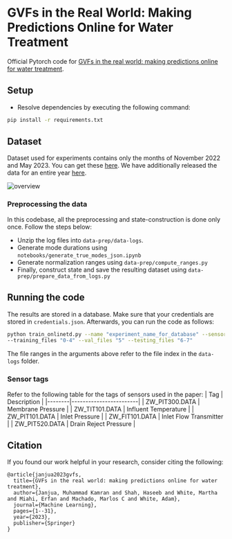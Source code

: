 # GVFs in the Real World: Making Predictions Online for Water Treatment

Official Pytorch code for [GVFs in the real world: making predictions online for water treatment](https://link.springer.com/article/10.1007/s10994-023-06413-x).

## Setup

- Resolve dependencies by executing the following command:
```bash
pip install -r requirements.txt
```

## Dataset
Dataset used for experiments contains only the months of November 2022 and May 2023. You can get these [here](https://drive.google.com/file/d/1h0C8bfmbpgoHns24KZn3_AFAP7Ihl0PM/view?usp=share_link). We have additionally released the data for an entire year [here](https://drive.google.com/file/d/1eIOktHZARAhNlwdOrGqYZJGDLrtcrtsz/view?usp=sharing).

![overview](https://media.springernature.com/full/springer-static/image/art%3A10.1007%2Fs10994-023-06413-x/MediaObjects/10994_2023_6413_Fig5_HTML.png?as=webp)

### Preprocessing the data
In this codebase, all the preprocessing and state-construction is done only once. Follow the steps below:
- Unzip the log files into
`data-prep/data-logs`.
- Generate mode durations using
  `notebooks/generate_true_modes_json.ipynb`
- Generate normalization ranges using `data-prep/compute_ranges.py`
- Finally, construct state and save the resulting dataset using
  `data-prep/prepare_data_from_logs.py`

## Running the code
The results are stored in a database. Make sure that your credentials
are stored in `credentials.json`. Afterwards, you can run the code as
follows:
```bash
python train_onlinetd.py --name "experiment_name_for_database" --sensor "PIT300"
--training_files "0-4" --val_files "5" --testing_files "6-7"
```
The file ranges in the arguments above refer to the file index in the
`data-logs` folder.

### Sensor tags
Refer to the following table for the tags of sensors used in the paper:
| Tag    | Description            |
|--------|------------------------|
| ZW_PIT300.DATA | Membrane Pressure      |
| ZW_TIT101.DATA | Influent Temperature   |
| ZW_PIT101.DATA | Inlet Pressure         |
| ZW_FIT101.DATA | Inlet Flow Transmitter |
| ZW_PIT520.DATA | Drain Reject Pressure  |

## Citation
If you found our work helpful in your research, consider citing the following:
```
@article{janjua2023gvfs,
  title={GVFs in the real world: making predictions online for water treatment},
  author={Janjua, Muhammad Kamran and Shah, Haseeb and White, Martha and Miahi, Erfan and Machado, Marlos C and White, Adam},
  journal={Machine Learning},
  pages={1--31},
  year={2023},
  publisher={Springer}
}
```
